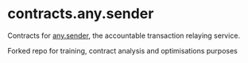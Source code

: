 # contracts.any.sender
Contracts for [any.sender](https://github.com/PISAresearch/docs.any.sender), the accountable transaction relaying service.

Forked repo for training, contract analysis and optimisations purposes